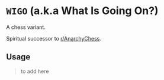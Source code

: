# `WIGO` (a.k.a What Is Going On?)

A chess variant.  

Spiritual successor to [r/AnarchyChess](https://www.reddit.com/r/AnarchyChess/wiki/index/).

## Usage

> to add here
